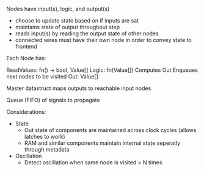 Nodes have input(s), logic, and output(s)
- choose to update state based on if inputs are sat
- maintains state of output throughout step
- reads input(s) by reading the output state of other nodes
- connected wires must have their own node in order to convey state to frontend

Each Node has:

ReadValues: fn() -> bool, Value[]
Logic: fn(Value[])
    Computes Out
    Enqueues next nodes to be visited
Out: Value[]

Master datastruct maps outputs to reachable input nodes

Queue (FIFO) of signals to propagate

Considerations:
- State
    - Out state of components are maintained across clock cycles (allows latches to work)
    - RAM and similar components maintain internal state seperatly through metadata
- Oscillation
    - Detect oscillation when same node is visited > N times

